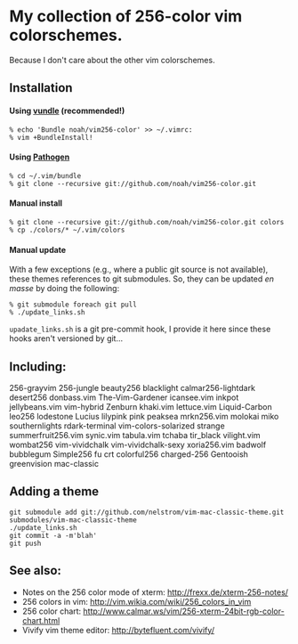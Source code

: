 # My collection of 256-color vim colorschemes.
Because I don't care about the other vim colorschemes.

## Installation

#### Using [vundle](https://github.com/gmarik/vundle/) (**recommended!**)

    % echo 'Bundle noah/vim256-color' >> ~/.vimrc:
    % vim +BundleInstall!

#### Using [Pathogen](http://www.vim.org/scripts/script.php?script_id=2332)

    % cd ~/.vim/bundle
    % git clone --recursive git://github.com/noah/vim256-color.git

#### Manual install

    % git clone --recursive git://github.com/noah/vim256-color.git colors
    % cp ./colors/* ~/.vim/colors

#### Manual update

With a few exceptions (e.g., where a public git source is not
available), these themes references to git submodules.  So, they can be
updated *en masse* by doing the following:

    % git submodule foreach git pull
    % ./update_links.sh

`upadate_links.sh` is a git pre-commit hook, I provide it here since
these hooks aren't versioned by git...

## Including:

  256-grayvim 256-jungle beauty256 blacklight calmar256-lightdark
  desert256 donbass.vim The-Vim-Gardener icansee.vim inkpot
  jellybeans.vim vim-hybrid Zenburn khaki.vim lettuce.vim Liquid-Carbon
  leo256 lodestone Lucius lilypink pink peaksea mrkn256.vim molokai miko
  southernlights rdark-terminal vim-colors-solarized strange
  summerfruit256.vim synic.vim tabula.vim tchaba tir_black vilight.vim
  wombat256 vim-vividchalk vim-vividchalk-sexy xoria256.vim badwolf
  bubblegum Simple256 fu crt colorful256 charged-256 Gentooish
  greenvision mac-classic
  
## Adding a theme


    git submodule add git://github.com/nelstrom/vim-mac-classic-theme.git submodules/vim-mac-classic-theme
    ./update_links.sh
    git commit -a -m'blah'
    git push

## See also:

* Notes on the 256 color mode of xterm: http://frexx.de/xterm-256-notes/
* 256 colors in vim: http://vim.wikia.com/wiki/256_colors_in_vim
* 256 color chart: http://www.calmar.ws/vim/256-xterm-24bit-rgb-color-chart.html
* Vivify vim theme editor: http://bytefluent.com/vivify/
